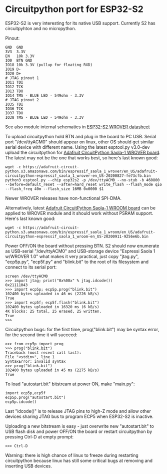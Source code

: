 # Circuitpython port for ESP32-S2

ESP32-S2 is very interesting for its native USB support.
Currently S2 has circuitpyhton and no micropython.

Pinout:

    GND  GND
    3V3  3.3V
    EN   10k 3.3V
    IO0  BTN GND
    IO18 10k 3.3V (pullup for floating RXD)
    IO19 D-
    IO20 D+
    # JTAG pinout 1
    IO11 TDI
    IO12 TCK
    IO13 TDO
    IO14 TMS - BLUE LED - 549ohm - 3.3V
    # JTAG pinout 2
    IO35 TDI
    IO36 TCK
    IO37 TDO
    IO38 TMS - BLUE LED - 549ohm - 3.3V

See also module internal schematics in
[ESP32-S2 WROVER datasheet](https://www.espressif.com/sites/default/files/documentation/esp32-s2-wrover_esp32-s2-wrover-i_datasheet_en.pdf)

To upload circuitpython hold BTN and plug in the board to PC USB.
Serial port "/dev/ttyACM0" should appear on linux, other OS should
get similar serial device with different name.
Using the latest esptool.py v3.0-dev upload the circuitpython for
[Adafruit CircuitPython Saola-1 WROVER board](https://adafruit-circuit-python.s3.amazonaws.com/index.html?prefix=bin/espressif_saola_1_wrover/en_US/).
The latest may not be the one that works best, so here's last known good:

    wget -c https://adafruit-circuit-python.s3.amazonaws.com/bin/espressif_saola_1_wrover/en_US/adafruit-circuitpython-espressif_saola_1_wrover-en_US-20200827-fe73cfb.bin
    python3 esptool.py --chip esp32s2 -p /dev/ttyACM0 --no-stub -b 460800 --before=default_reset --after=hard_reset write_flash --flash_mode qio --flash_freq 40m --flash_size 16MB 0x0000 $1

Newer WROVER releases have non-functional SPI-DMA.

Alternatively, latest
[Adafruit CircuitPython Saola-1 WROOM board](https://adafruit-circuit-python.s3.amazonaws.com/index.html?prefix=bin/espressif_saola_1_wroom/en_US/)
can be applied to WROVER module and it should work without PSRAM support.
Here's last known good:

    wget -c https://adafruit-circuit-python.s3.amazonaws.com/bin/espressif_saola_1_wroom/en_US/adafruit-circuitpython-espressif_saola_1_wroom-en_US-20200911-9256e6b.bin

Power OFF/ON the board without pressing BTN.
S2 should now enumerate as USB-serial "/dev/ttyACM0" and 
USB-storage device "Espressi Saola 1 w/WROVER 1.0" what makes
it very practical, just copy
"jtag.py", "ecp5p.py", "ecp5f.py" and "blink.bit"
to the root of its filesystem and connect to its serial port:

    screen /dev/ttyACM0
    >>> import jtag; print("0x%08x" % jtag.idcode())
    0x21111043
    >>> import ecp5p; ecp5p.prog("blink.bit")
    102400 bytes uploaded in 46 ms (2226 kB/s)
    True
    >>> import ecp5f; ecp5f.flash("blink.bit")
    102400 bytes uploaded in 16320 ms (6 kB/s)
    4K blocks: 25 total, 25 erased, 25 written.
    True
    >>>

Circuitpython bugs: for the first time, prog("blink.bit")
may be syntax error, for the second time it will succeed:

    >>> from ecp5p import prog
    >>> prog("blink.bit")
    Traceback (most recent call last):
    File "<stdin>", line 1
    SyntaxError: invalid syntax
    >>> prog("blink.bit")
    102400 bytes uploaded in 45 ms (2275 kB/s)
    True

To load "autostart.bit" bitstream at power ON, make "main.py":

    import ecp5p,ecp5f
    ecp5p.prog("autostart.bit")
    ecp5p.idcode()

Last "idcode()" is to release JTAG pins to high-Z mode
and allow other devices sharing JTAG bus to program ECP5 when
ESP32-S2 is inactive.

Uploading a new bitstream is easy - just overwrite new "autostart.bit" to
USB flash disk and power OFF/ON the board or restart circuitpython
by pressing Ctrl-D at empty prompt:

    >>> Ctrl-D

Warning: there is high chance of linux to freeze during restarting
circuitpython because linux has still some critical bugs at removing and
inserting USB devices.
